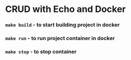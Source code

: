 # CRUD with Echo and Docker

### ```make build``` - to start building project in docker

### ```make run``` - to run project container in docker

### ```make stop``` - to stop container

